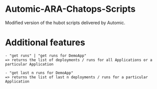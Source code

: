 # Automic-ARA-Chatops-Scripts

  Modified version of the hubot scripts delivered by Automic.
  
  # Additional features
  
    - "get runs" | "get runs for DemoApp"
    => returns the list of deployments / runs for all Applications or a particular Application

    - "get last n runs for DemoApp"
    => returns the list of last n deployments / runs for a particular Application

